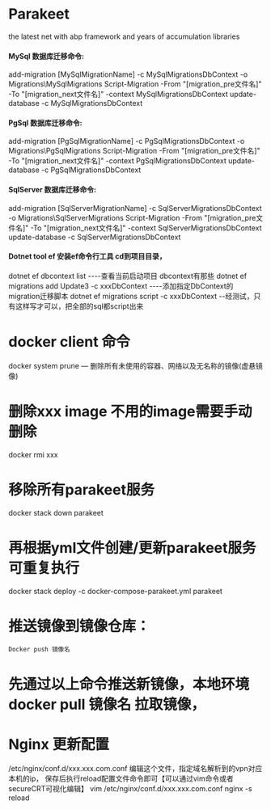 # Parakeet
the latest net with abp framework and years of accumulation libraries

#### MySql 数据库迁移命令:

add-migration [MySqlMigrationName] -c MySqlMigrationsDbContext -o Migrations\MySqlMigrations
Script-Migration -From "[migration_pre文件名]" -To "[migration_next文件名]" -context MySqlMigrationsDbContext
update-database -c MySqlMigrationsDbContext

#### PgSql 数据库迁移命令:

add-migration [PgSqlMigrationName] -c PgSqlMigrationsDbContext -o Migrations\PgSqlMigrations
Script-Migration -From "[migration_pre文件名]" -To "[migration_next文件名]" -context PgSqlMigrationsDbContext
update-database -c PgSqlMigrationsDbContext

#### SqlServer 数据库迁移命令:

add-migration [SqlServerMigrationName] -c SqlServerMigrationsDbContext -o Migrations\SqlServerMigrations
Script-Migration -From "[migration_pre文件名]" -To "[migration_next文件名]" -context SqlServerMigrationsDbContext
update-database -c SqlServerMigrationsDbContext

#### Dotnet tool ef  安装ef命令行工具  cd到项目目录，
dotnet ef dbcontext list  ----查看当前启动项目 dbcontext有那些
dotnet ef migrations add Update3 -c xxxDbContext    ----添加指定DbContext的 migration迁移脚本
dotnet ef migrations script -c xxxDbContext  --经测试，只有这样写才可以，把全部的sql都script出来


# docker client 命令
docker system prune — 删除所有未使用的容器、网络以及无名称的镜像(虚悬镜像)

# 删除xxx image 不用的image需要手动删除
docker rmi xxx

# 移除所有parakeet服务
docker stack down parakeet

# 再根据yml文件创建/更新parakeet服务  可重复执行
docker stack deploy -c docker-compose-parakeet.yml parakeet

# 推送镜像到镜像仓库：
	Docker push 镜像名
	
# 先通过以上命令推送新镜像，本地环境docker pull 镜像名 拉取镜像，

# Nginx 更新配置
/etc/nginx/conf.d/xxx.xxx.com.conf
编辑这个文件，指定域名解析到的vpn对应本机的ip，
保存后执行reload配置文件命令即可【可以通过vim命令或者secureCRT可视化编辑】
vim /etc/nginx/conf.d/xxx.xxx.com.conf
nginx -s reload



